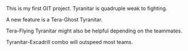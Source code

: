 This is my first GIT project.
Tyranitar is quadruple weak to fighting.

A new feature is a Tera-Ghost Tyranitar.

Tera-Flying Tyranitar might also be helpful depending on the teammates. 

Tyranitar-Excadrill combo will outspeed most teams.
